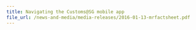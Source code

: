 ```yaml
---
title: Navigating the Customs@SG mobile app  
file_url: /news-and-media/media-releases/2016-01-13-mrfactsheet.pdf
---
```

